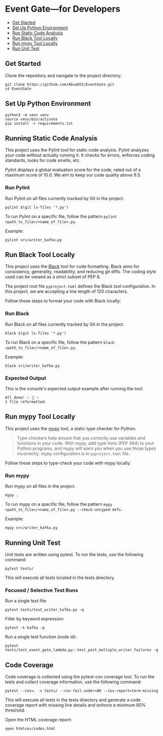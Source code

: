 # Event Gate—for Developers

- [Get Started](#get-started)
- [Set Up Python Environment](#set-up-python-environment)
- [Run Static Code Analysis](#running-static-code-analysis)
- [Run Black Tool Locally](#run-black-tool-locally)
- [Run mypy Tool Locally](#run-mypy-tool-locally)
- [Run Unit Test](#running-unit-test)

## Get Started

Clone the repository and navigate to the project directory:

```shell
git clone https://github.com/AbsaOSS/EventGate.git
cd EventGate
```

## Set Up Python Environment
```shell
python3 -m venv venv
source venv/bin/activate
pip install -r requirements.txt
```

## Running Static Code Analysis

This project uses the Pylint tool for static code analysis. Pylint analyzes your code without actually running it. It checks for errors, enforces coding standards, looks for code smells, etc.

Pylint displays a global evaluation score for the code, rated out of a maximum score of 10.0. We aim to keep our code quality above 9.5.

### Run Pylint
Run Pylint on all files currently tracked by Git in the project.
```shell
pylint $(git ls-files '*.py')
```

To run Pylint on a specific file, follow the pattern `pylint <path_to_file>/<name_of_file>.py`.

Example:
```shell
pylint src/writer_kafka.py
``` 

## Run Black Tool Locally
This project uses the [Black](https://github.com/psf/black) tool for code formatting.
Black aims for consistency, generality, readability, and reducing git diffs.
The coding style used can be viewed as a strict subset of PEP 8.

The project root file `pyproject.toml` defines the Black tool configuration.
In this project, we are accepting a line length of 120 characters.

Follow these steps to format your code with Black locally:

### Run Black
Run Black on all files currently tracked by Git in the project.
```shell
black $(git ls-files '*.py')
```

To run Black on a specific file, follow the pattern `black <path_to_file>/<name_of_file>.py`.

Example:
```shell
black src/writer_kafka.py
``` 

### Expected Output
This is the console's expected output example after running the tool:
```
All done! ✨ 🍰 ✨
1 file reformatted.
```

## Run mypy Tool Locally

This project uses the [mypy](https://mypy.readthedocs.io/en/stable/) tool, a static type checker for Python.

> Type checkers help ensure that you correctly use variables and functions in your code.
> With mypy, add type hints (PEP 484) to your Python programs,
> and mypy will warn you when you use those types incorrectly.
mypy configuration is in `pyproject.toml` file.

Follow these steps to type-check your code with mypy locally:

### Run mypy

Run mypy on all files in the project.
```shell
mypy .
```

To run mypy on a specific file, follow the pattern `mypy <path_to_file>/<name_of_file>.py --check-untyped-defs`.

Example:
```shell
mypy src/writer_kafka.py
``` 

## Running Unit Test

Unit tests are written using pytest. To run the tests, use the following command:

```shell
pytest tests/
```

This will execute all tests located in the tests directory.

### Focused / Selective Test Runs
Run a single test file:
```shell
pytest tests/test_writer_kafka.py -q
```
Filter by keyword expression:
```shell
pytest -k kafka -q
```
Run a single test function (node id):
```shell
pytest tests/test_event_gate_lambda.py::test_post_multiple_writer_failures -q
```

## Code Coverage

Code coverage is collected using the pytest-cov coverage tool. To run the tests and collect coverage information, use the following command:

```shell
pytest --cov=. -v tests/ --cov-fail-under=80 --cov-report=term-missing
```

This will execute all tests in the tests directory and generate a code coverage report with missing line details and enforce a minimum 80% threshold.

Open the HTML coverage report:
```shell
open htmlcov/index.html
```
